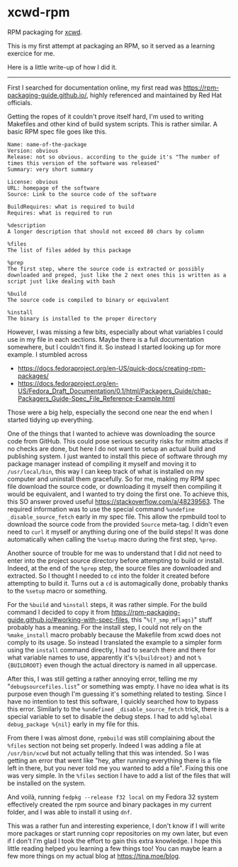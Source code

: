 # xcwd-rpm
RPM packaging for [xcwd](https://github.com/schischi/xcwd/).

This is my first attempt at packaging an RPM, so it served as a learning exercice for me.

Here is a little write-up of how I did it.

---

First I searched for documentation online, my first read was https://rpm-packaging-guide.github.io/, highly referenced and maintained by Red Hat officials.

Getting the ropes of it couldn't prove itself hard, I'm used to writing Makefiles and other kind of build system scripts. This is rather similar. A basic RPM spec file goes like this.
```specfile
Name: name-of-the-package
Version: obvious
Release: not so obvious. according to the guide it's "The number of times this version of the software was released"
Summary: very short summary

License: obvious
URL: homepage of the software
Source: Link to the source code of the software

BuildRequires: what is required to build
Requires: what is required to run

%description
A longer description that should not exceed 80 chars by column

%files
The list of files added by this package

%prep
The first step, where the source code is extracted or possibly downloaded and preped, just like the 2 next ones this is written as a script just like dealing with bash

%build
The source code is compiled to binary or equivalent

%install
The binary is installed to the proper directory
```

However, I was missing a few bits, especially about what variables I could use in my file in each sections. Maybe there is a full documentation somewhere, but I couldn't find it. So instead I started looking up for more example. I stumbled across
- https://docs.fedoraproject.org/en-US/quick-docs/creating-rpm-packages/
- https://docs.fedoraproject.org/en-US/Fedora_Draft_Documentation/0.1/html/Packagers_Guide/chap-Packagers_Guide-Spec_File_Reference-Example.html

Those were a big help, especially the second one near the end when I started tidying up everything.

One of the things that I wanted to achieve was downloading the source code from GitHub. This could pose serious security risks for mitm attacks if no checks are done, but here I do not want to setup an actual build and publishing system. I just wanted to install this piece of software through my package manager instead of compiling it myself and moving it to `/usr/local/bin`, this way I can keep track of what is installed on my computer and uninstall them gracefully. So for me, making my RPM spec file download the source code, or downloading it myself then compiling it would be equivalent, and I wanted to try doing the first one. To achieve this, this SO answer proved useful https://stackoverflow.com/a/48239563. The required information was to use the special command `%undefine _disable_source_fetch` early in my spec file. This allow the rpmbuild tool to download the source code from the provided `Source` meta-tag. I didn't even need to `curl` it myself or anything during one of the build steps! It was done automatically when calling the `%setup` macro during the first step, `%prep`.

Another source of trouble for me was to understand that I did not need to enter into the project source directory before attempting to build or install. Indeed, at the end of the `%prep` step, the source files are downloaded and extracted. So I thought I needed to `cd` into the folder it created before attempting to build it. Turns out a `cd` is automagically done, probably thanks to the `%setup` macro or something.

For the `%build` and `%install` steps, it was rather simple. For the build command I decided to copy it from https://rpm-packaging-guide.github.io/#working-with-spec-files, this "`%{?_smp_mflags}`" stuff probably has a meaning. For the install step, I could not rely on the `%make_install` macro probably because the Makefile from xcwd does not comply to its usage. So instead I translated the example to a simpler form using the `install` command directly, I had to search there and there for what variable names to use, apparently it's `%{buildroot}` and not `%{BUILDROOT}` even though the actual directory is named in all uppercase.

After this, I was still getting a rather annoying error, telling me my "`debugsourcefiles.list`" or something was empty. I have no idea what is its purpose even though I'm guessing it's something related to testing. Since I have no intention to test this software, I quickly searched how to bypass this error. Similarly to the `%undefined _disable_source_fetch` trick, there is a special variable to set to disable the debug steps. I had to add `%global debug_package %{nil}` early in my file for this.

From there I was almost done, `rpmbuild` was still complaining about the `%files` section not being set properly. Indeed I was adding a file at `/usr/bin/xcwd` but not actually telling that this was intended. So I was getting an error that went like "hey, after running everything there is a file left in there, but you never told me you wanted to add a file". Fixing this one was very simple. In the `%files` section I have to add a list of the files that will be installed on the system.

And voilà, running `fedpkg --release f32 local` on my Fedora 32 system effectively created the rpm source and binary packages in my current folder, and I was able to install it using `dnf`.

This was a rather fun and interesting experience, I don't know if I will write more packages or start running copr repositories on my own later, but even if I don't I'm glad I took the effort to gain this extra knowledge. I hope this little reading helped you learning a few things too! You can maybe learn a few more things on my actual blog at https://tina.moe/blog.
